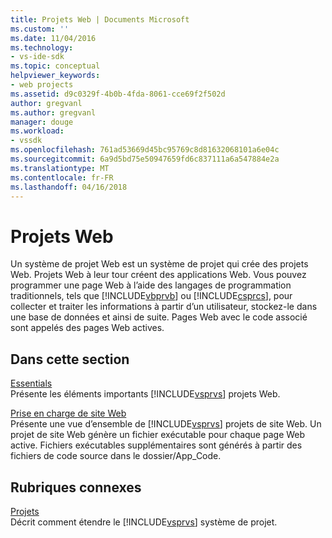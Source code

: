```yaml
---
title: Projets Web | Documents Microsoft
ms.custom: ''
ms.date: 11/04/2016
ms.technology:
- vs-ide-sdk
ms.topic: conceptual
helpviewer_keywords:
- web projects
ms.assetid: d9c0329f-4b0b-4fda-8061-cce69f2f502d
author: gregvanl
ms.author: gregvanl
manager: douge
ms.workload:
- vssdk
ms.openlocfilehash: 761ad53669d45bc95769c8d81632068101a6e04c
ms.sourcegitcommit: 6a9d5bd75e50947659fd6c837111a6a547884e2a
ms.translationtype: MT
ms.contentlocale: fr-FR
ms.lasthandoff: 04/16/2018
---
```

# <a name="web-projects"></a>Projets Web
Un système de projet Web est un système de projet qui crée des projets Web. Projets Web à leur tour créent des applications Web. Vous pouvez programmer une page Web à l’aide des langages de programmation traditionnels, tels que [!INCLUDE[vbprvb](../../code-quality/includes/vbprvb_md.md)] ou [!INCLUDE[csprcs](../../data-tools/includes/csprcs_md.md)], pour collecter et traiter les informations à partir d’un utilisateur, stockez-le dans une base de données et ainsi de suite. Pages Web avec le code associé sont appelés des pages Web actives.  
  
## <a name="in-this-section"></a>Dans cette section  
 [Essentials](../../extensibility/internals/web-project-essentials.md)  
 Présente les éléments importants [!INCLUDE[vsprvs](../../code-quality/includes/vsprvs_md.md)] projets Web.  
  
 [Prise en charge de site Web](../../extensibility/internals/web-site-support.md)  
 Présente une vue d’ensemble de [!INCLUDE[vsprvs](../../code-quality/includes/vsprvs_md.md)] projets de site Web. Un projet de site Web génère un fichier exécutable pour chaque page Web active. Fichiers exécutables supplémentaires sont générés à partir des fichiers de code source dans le dossier/App_Code.  
  
## <a name="related-sections"></a>Rubriques connexes  
 [Projets](../../extensibility/internals/projects.md)  
 Décrit comment étendre le [!INCLUDE[vsprvs](../../code-quality/includes/vsprvs_md.md)] système de projet.